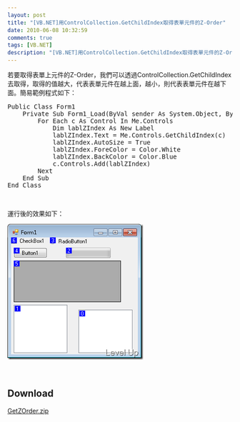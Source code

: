 ```yaml
---
layout: post
title: "[VB.NET]用ControlCollection.GetChildIndex取得表單元件的Z-Order"
date: 2010-06-08 10:32:59
comments: true
tags: [VB.NET]
description: "[VB.NET]用ControlCollection.GetChildIndex取得表單元件的Z-Order"
---
```

<p>若要取得表單上元件的Z-Order，我們可以透過ControlCollection.GetChildIndex去取得，取得的值越大，代表表單元件在越上面，越小，則代表表單元件在越下面。簡易範例程式如下：</p><div style="padding-bottom: 0px; margin: 0px; padding-left: 0px; padding-right: 0px; display: inline; float: none; padding-top: 0px" id="scid:812469c5-0cb0-4c63-8c15-c81123a09de7:a48f17b8-5eeb-42ce-9e52-d923d89aa384" class="wlWriterEditableSmartContent"><pre class="vb" name="code">
Public Class Form1
    Private Sub Form1_Load(ByVal sender As System.Object, ByVal e As System.EventArgs) Handles MyBase.Load
        For Each c As Control In Me.Controls
            Dim lablZIndex As New Label
            lablZIndex.Text = Me.Controls.GetChildIndex(c)
            lablZIndex.AutoSize = True
            lablZIndex.ForeColor = Color.White
            lablZIndex.BackColor = Color.Blue
            c.Controls.Add(lablZIndex)
        Next
    End Sub
End Class</pre></div><p> </p><p>運行後的效果如下：</p><p><img style="border-right-width: 0px; display: inline; border-top-width: 0px; border-bottom-width: 0px; border-left-width: 0px" title="image" border="0" alt="image" width="304" height="304" src="\images\posts\15727\image_thumb_1.png" /></a> </p><p> </p><h2>Download</h2><p><a href="http://Files.Dotblogs.com.tw/larrynung/1006/20106810355411.zip">GetZOrder.zip</p>